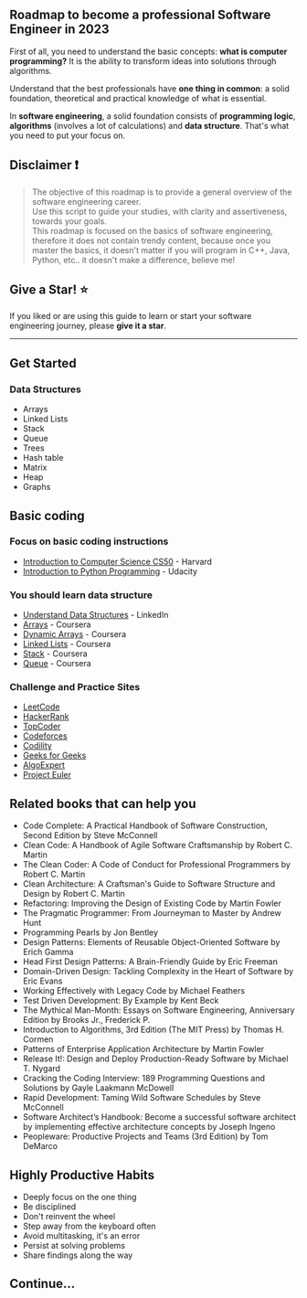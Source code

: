 ## Roadmap to become a professional Software Engineer in 2023

First of all, you need to understand the basic concepts: **what is computer programming?**
It is the ability to transform ideas into solutions through algorithms.

Understand that the best professionals have **one thing in common**: a solid foundation, theoretical and practical knowledge of what is essential.

In **software engineering**, a solid foundation consists of **programming logic**, **algorithms** (involves a lot of calculations) and **data structure**. That's what you need to put your focus on.

## Disclaimer ❗

> The objective of this roadmap is to provide a general overview of the software engineering career. <br />Use this script to guide your studies, with clarity and assertiveness, towards your goals. <br />This roadmap is focused on the basics of software engineering, therefore it does not contain trendy content, because once you master the basics, it doesn't matter if you will program in C++, Java, Python, etc.. it doesn't make a difference, believe me!

## Give a Star! :star:

If you liked or are using this guide to learn or start your software engineering journey, please **give it a star**.

***

## Get Started

### Data Structures
* Arrays
* Linked Lists
* Stack
* Queue
* Trees
* Hash table
* Matrix
* Heap
* Graphs

## Basic coding

### Focus on basic coding instructions
* [Introduction to Computer Science CS50](https://pll.harvard.edu/course/cs50-introduction-computer-science) - Harvard
* [Introduction to Python Programming](https://www.udacity.com/course/introduction-to-python--ud1110) - Udacity

### You should learn data structure
* [Understand Data Structures](https://www.linkedin.com/learning/programming-foundations-data-structures-2019/understand-data-structures) - LinkedIn
* [Arrays](https://www.coursera.org/learn/data-structures/lecture/OsBSF/arrays) - Coursera
* [Dynamic Arrays](https://www.coursera.org/learn/data-structures/lecture/EwbnV/dynamic-arrays) - Coursera
* [Linked Lists](https://www.coursera.org/learn/data-structures/lecture/kHhgK/singly-linked-lists) - Coursera
* [Stack](https://www.coursera.org/learn/data-structures/lecture/UdKzQ/stacks) - Coursera
* [Queue](https://www.coursera.org/learn/data-structures/lecture/EShpq/queue) - Coursera

### Challenge and Practice Sites

* [LeetCode](https://leetcode.com/)
* [HackerRank](https://www.hackerrank.com/)
* [TopCoder](https://www.topcoder.com/)
* [Codeforces](https://codeforces.com/)
* [Codility](https://codility.com/programmers/)
* [Geeks for Geeks](https://practice.geeksforgeeks.org/explore/?page=1)
* [AlgoExpert](https://www.algoexpert.io/product)
* [Project Euler](https://projecteuler.net/)



## Related books that can help you

* Code Complete: A Practical Handbook of Software Construction, Second Edition by Steve McConnell
* Clean Code: A Handbook of Agile Software Craftsmanship by Robert C. Martin
* The Clean Coder: A Code of Conduct for Professional Programmers by Robert C. Martin
* Clean Architecture: A Craftsman's Guide to Software Structure and Design by Robert C. Martin
* Refactoring: Improving the Design of Existing Code by Martin Fowler
* The Pragmatic Programmer: From Journeyman to Master by Andrew Hunt
* Programming Pearls by Jon Bentley
* Design Patterns: Elements of Reusable Object-Oriented Software by Erich Gamma
* Head First Design Patterns: A Brain-Friendly Guide by Eric Freeman
* Domain-Driven Design: Tackling Complexity in the Heart of Software by Eric Evans
* Working Effectively with Legacy Code by Michael Feathers
* Test Driven Development: By Example by Kent Beck
* The Mythical Man-Month: Essays on Software Engineering, Anniversary Edition by Brooks Jr., Frederick P.
* Introduction to Algorithms, 3rd Edition (The MIT Press) by Thomas H. Cormen
* Patterns of Enterprise Application Architecture by Martin Fowler
* Release It!: Design and Deploy Production-Ready Software by Michael T. Nygard
* Cracking the Coding Interview: 189 Programming Questions and Solutions by Gayle Laakmann McDowell
* Rapid Development: Taming Wild Software Schedules by Steve McConnell
* Software Architect’s Handbook: Become a successful software architect by implementing effective architecture concepts by Joseph Ingeno
* Peopleware: Productive Projects and Teams (3rd Edition) by Tom DeMarco

## Highly Productive Habits
* Deeply focus on the one thing
* Be disciplined
* Don't reinvent the wheel
* Step away from the keyboard often
* Avoid multitasking, it's an error
* Persist at solving problems
* Share findings along the way

## Continue...
